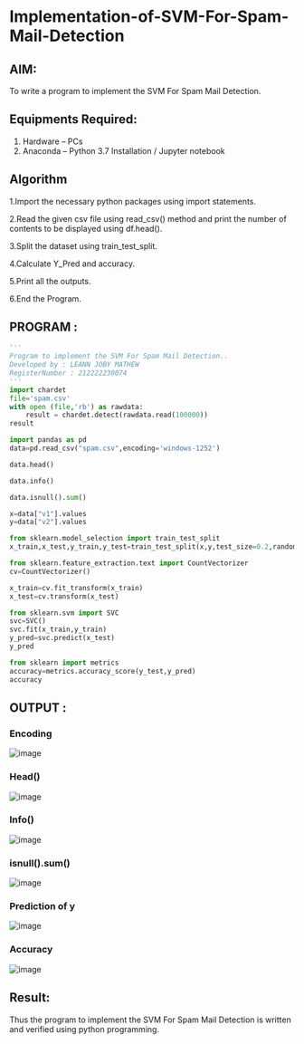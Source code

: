 # Implementation-of-SVM-For-Spam-Mail-Detection

## AIM:
To write a program to implement the SVM For Spam Mail Detection.

## Equipments Required:
1. Hardware – PCs
2. Anaconda – Python 3.7 Installation / Jupyter notebook

## Algorithm
1.Import the necessary python packages using import statements.

2.Read the given csv file using read_csv() method and print the number of contents to be displayed using df.head().

3.Split the dataset using train_test_split.

4.Calculate Y_Pred and accuracy.

5.Print all the outputs.

6.End the Program.
## PROGRAM :
```python
'''
Program to implement the SVM For Spam Mail Detection..
Developed by : LEANN JOBY MATHEW
RegisterNumber : 212222230074
'''
import chardet
file='spam.csv'
with open (file,'rb') as rawdata:
    result = chardet.detect(rawdata.read(100000))
result

import pandas as pd
data=pd.read_csv("spam.csv",encoding='windows-1252')

data.head()

data.info()

data.isnull().sum()

x=data["v1"].values
y=data["v2"].values

from sklearn.model_selection import train_test_split
x_train,x_test,y_train,y_test=train_test_split(x,y,test_size=0.2,random_state=0)

from sklearn.feature_extraction.text import CountVectorizer
cv=CountVectorizer()

x_train=cv.fit_transform(x_train)
x_test=cv.transform(x_test)

from sklearn.svm import SVC
svc=SVC()
svc.fit(x_train,y_train)
y_pred=svc.predict(x_test)
y_pred

from sklearn import metrics
accuracy=metrics.accuracy_score(y_test,y_pred)
accuracy

```

## OUTPUT :
### Encoding
![image](https://github.com/Abburehan/Implementation-of-SVM-For-Spam-Mail-Detection/assets/138849336/881fe7fe-23d5-4ed9-bdfa-139923432f8a)

### Head()
![image](https://github.com/Abburehan/Implementation-of-SVM-For-Spam-Mail-Detection/assets/138849336/c62b6cb2-1259-4f2b-9b55-01ab49fae977)

### Info()
![image](https://github.com/Abburehan/Implementation-of-SVM-For-Spam-Mail-Detection/assets/138849336/fe7dc709-82b5-4be0-babc-9223c4525bb5)

### isnull().sum()
![image](https://github.com/Abburehan/Implementation-of-SVM-For-Spam-Mail-Detection/assets/138849336/c7c4c3a1-90d9-4b25-b514-99fdababf256)

### Prediction of y
![image](https://github.com/Abburehan/Implementation-of-SVM-For-Spam-Mail-Detection/assets/138849336/067f7cf1-3e4f-4d43-a539-ecde5276b695)

### Accuracy
![image](https://github.com/Abburehan/Implementation-of-SVM-For-Spam-Mail-Detection/assets/138849336/130a0281-9bce-450c-90b2-f65f76e51260)

## Result:
Thus the program to implement the SVM For Spam Mail Detection is written and verified using python programming.
